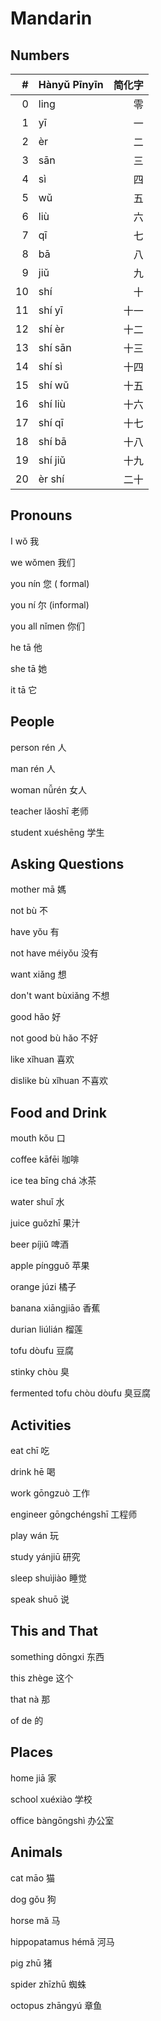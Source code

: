# Mandarin

## Numbers

|#   | Hànyǔ Pīnyīn | 简化字 |
|---:|:----------|-----:|
|  0 |  ling     |   零 |
|  1 |  yī       |   一 |
|  2 |  èr       |   二 |
|  3 |  sān      |   三 |
|  4 |  sì       |   四 |
|  5 |  wǔ       |   五 |
|  6 |  liù      |   六 |
|  7 |  qī       |   七 |
|  8 |  bā       |   八 |
|  9 |  jiǔ      |   九 |
| 10 |  shí      |   十 |
| 11 |  shí yī   | 十一 |
| 12 |  shí èr   | 十二 |
| 13 |  shí sān  | 十三 |
| 14 |  shí sì   | 十四 |
| 15 |  shí wǔ   | 十五 |
| 16 |  shí liù  | 十六 |
| 17 |  shí qī   | 十七 |
| 18 |  shí bā   | 十八 |
| 19 |  shí jiǔ  | 十九 |
| 20 |  èr shí   | 二十 |


## Pronouns

I                wǒ                  我

we               wǒmen               我们

you              nín                 您     (  formal)

you              ní                  尔     (informal)

you all          nǐmen               你们


he               tā                  他

she               tā                  她

it               tā                  它


## People

person             rén             人

man                rén             人

woman            nǚrén           女人

teacher          lǎoshī          老师

student          xuéshēng        学生


## Asking Questions

mother             mā                媽

not                bù              不

have                  yǒu            有

not have           méiyǒu          没有

want               xiǎng             想

don't want         bùxiǎng         不想

good                  hǎo           好

not good           bù hǎo         不好

like                  xǐhuan        喜欢

dislike            bù xǐhuan      不喜欢


## Food and Drink

mouth              kǒu             口 

coffee             kāfēi           咖啡

ice tea            bīng chá        冰茶

water              shuǐ            水

juice              guǒzhī          果汁

beer               píjiǔ           啤酒

apple              píngguǒ         苹果

orange             júzi            橘子

banana             xiāngjiāo       香蕉

durian             liúlián         榴莲


tofu               dòufu             豆腐

stinky             chòu            臭

fermented tofu     chòu dòufu      臭豆腐


## Activities

eat               chī              吃

drink             hē               喝

work              gōngzuò          工作

engineer          gōngchéngshī     工程师

play              wán              玩

study             yánjiū           研究

sleep             shuìjiào         睡觉

speak             shuō             说


## This and That

something         dōngxi           东西

this              zhège            这个

that              nà               那

of                de               的


## Places

home               jiā             家

school             xuéxiào         学校

office             bàngōngshì      办公室


## Animals

cat                māo               猫

dog                gǒu               狗

horse              mǎ                马

hippopatamus       hémǎ            河马

pig                zhū               猪

spider             zhīzhū          蜘蛛

octopus            zhāngyú         章鱼


